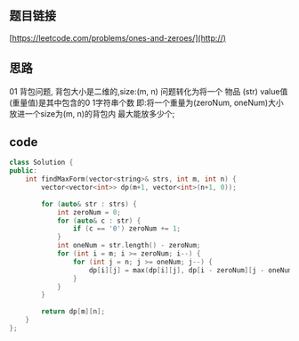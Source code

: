 ## 题目链接
[https://leetcode.com/problems/ones-and-zeroes/](http://)
## 思路
01 背包问题,
背包大小是二维的,size:(m, n)
问题转化为将一个 物品 (str) value值(重量值)是其中包含的0 1字符串个数
即:将一个重量为(zeroNum, oneNum)大小放进一个size为(m, n)的背包内
最大能放多少个;

## code
``` cpp
class Solution {
public:
    int findMaxForm(vector<string>& strs, int m, int n) {
        vector<vector<int>> dp(m+1, vector<int>(n+1, 0));
        
        for (auto& str : strs) {
            int zeroNum = 0;
            for (auto& c : str) {
                if (c == '0') zeroNum += 1;
            }
            int oneNum = str.length() - zeroNum;
            for (int i = m; i >= zeroNum; i--) {
                for (int j = n; j >= oneNum; j--) {
                    dp[i][j] = max(dp[i][j], dp[i - zeroNum][j - oneNum] + 1);
                }
            }
        }
        
        return dp[m][n];
    }
};
```